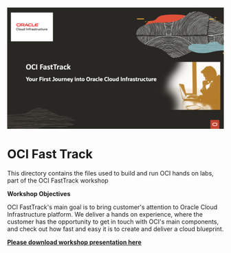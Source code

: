 ![](FastTrackHeader.png)
# OCI Fast Track

This directory contains the files used to build and run OCI hands on labs, part of the OCI FastTrack workshop

**Workshop Objectives**

OCI FastTrack's main goal is to bring customer's attention to Oracle Cloud Infrastructure platform. We deliver a hands on experience, where the customer has the opportunity to get in touch with OCI's main components, and check out how fast and easy it is to create and deliver a cloud blueprint.

[**Please download workshop presentation here**](https://publicdocs-corp.documents.us2.oraclecloud.com/documents/link/LD543DD9E49B39008DB83D7BF6C3FF17C1177E4725F3/fileview/D65E2B69332EEC01008EB420F6C3FF17C1177E4725F3/_OCI-FastTrack.pptx)
